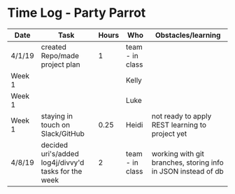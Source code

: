 # Time Log - Party Parrot

| Date | Task | Hours | Who| Obstacles/learning |
|------|------|-------|------|------|
| 4/1/19 | created Repo/made project plan | 1 | team - in class| |
| Week 1 |  |  | Kelly |  |
| Week 1 |  |  | Luke |  |
| Week 1 | staying in touch on Slack/GitHub | 0.25 | Heidi | not ready to apply REST learning to project yet |
| 4/8/19 | decided uri's/added log4j/divvy'd tasks for the week | 2| team - in class | working with git branches, storing info in JSON instead of db |